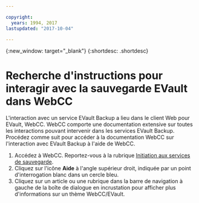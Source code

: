 ```yaml
---

copyright:
  years: 1994, 2017
lastupdated: "2017-10-04"

---
```

{:new_window: target="_blank"}
{:shortdesc: .shortdesc}

# Recherche d'instructions pour interagir avec la sauvegarde EVault dans WebCC

L'interaction avec un service EVault Backup a lieu dans le client Web pour EVault, WebCC. WebCC comporte une documentation extensive sur toutes les interactions pouvant intervenir dans les services EVault Backup. Procédez comme suit pour accéder à la documentation WebCC sur l'interaction avec EVault Backup à l'aide de WebCC.

1. Accédez à WebCC. Reportez-vous à la rubrique [Initiation aux services de sauvegarde](/docs/infrastructure/Backup/index.html).
2. Cliquez sur l'icône **Aide** à l'angle supérieur droit, indiquée par un point d'interrogation blanc dans un cercle bleu.
3. Cliquez sur un article ou une rubrique dans la barre de navigation à gauche de la boîte de dialogue en incrustation pour afficher plus d'informations sur un thème WebCC/EVault.

